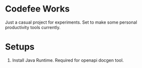 # Codefee Works

Just a casual project for experiments. Set to make some personal productivity tools currently.

# Setups

1. Install Java Runtime. Required for openapi docgen tool.
